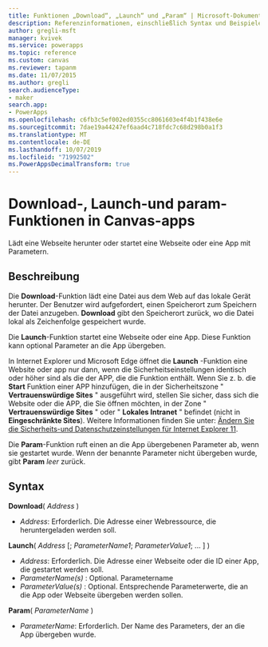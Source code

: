 ```yaml
---
title: Funktionen „Download“, „Launch“ und „Param“ | Microsoft-Dokumentation
description: Referenzinformationen, einschließlich Syntax und Beispielen, für die Funktionen "herunterladen", "starten" und "param" in Canvas-apps
author: gregli-msft
manager: kvivek
ms.service: powerapps
ms.topic: reference
ms.custom: canvas
ms.reviewer: tapanm
ms.date: 11/07/2015
ms.author: gregli
search.audienceType:
- maker
search.app:
- PowerApps
ms.openlocfilehash: c6fb3c5ef002ed0355cc8061603e4f4b1f438e6e
ms.sourcegitcommit: 7dae19a44247ef6aad4c718fdc7c68d298b0a1f3
ms.translationtype: MT
ms.contentlocale: de-DE
ms.lasthandoff: 10/07/2019
ms.locfileid: "71992502"
ms.PowerAppsDecimalTransform: true
---
```

# <a name="download-launch-and-param-functions-in-canvas-apps"></a>Download-, Launch-und param-Funktionen in Canvas-apps
Lädt eine Webseite herunter oder startet eine Webseite oder eine App mit Parametern.  

## <a name="description"></a>Beschreibung
Die **Download**-Funktion lädt eine Datei aus dem Web auf das lokale Gerät herunter. Der Benutzer wird aufgefordert, einen Speicherort zum Speichern der Datei anzugeben.  **Download** gibt den Speicherort zurück, wo die Datei lokal als Zeichenfolge gespeichert wurde.  

Die **Launch**-Funktion startet eine Webseite oder eine App.  Diese Funktion kann optional Parameter an die App übergeben.

In Internet Explorer und Microsoft Edge öffnet die **Launch** -Funktion eine Website oder app nur dann, wenn die Sicherheitseinstellungen identisch oder höher sind als die der APP, die die Funktion enthält. Wenn Sie z. b. die **Start** Funktion einer APP hinzufügen, die in der Sicherheitszone " **Vertrauenswürdige Sites** " ausgeführt wird, stellen Sie sicher, dass sich die Website oder die APP, die Sie öffnen möchten, in der Zone " **Vertrauenswürdige Sites** " oder " **Lokales Intranet** " befindet (nicht in  **Eingeschränkte Sites**). Weitere Informationen finden Sie unter: [Ändern Sie die Sicherheits-und Datenschutzeinstellungen für Internet Explorer 11](https://support.microsoft.com/en-us/help/17479/windows-internet-explorer-11-change-security-privacy-settings).  

Die **Param**-Funktion ruft einen an die App übergebenen Parameter ab, wenn sie gestartet wurde. Wenn der benannte Parameter nicht übergeben wurde, gibt **Param** *leer* zurück.

## <a name="syntax"></a>Syntax
**Download**( *Address* )

* *Address*: Erforderlich.  Die Adresse einer Webressource, die heruntergeladen werden soll.

**Launch**( *Address* [; *ParameterName1*; *ParameterValue1*; ... ] )

* *Address*: Erforderlich.  Die Adresse einer Webseite oder die ID einer App, die gestartet werden soll.
* *ParameterName(s)* : Optional.  Parametername
* *ParameterValue(s)* : Optional.  Entsprechende Parameterwerte, die an die App oder Webseite übergeben werden sollen.

**Param**( *ParameterName* )

* *ParameterName*: Erforderlich.  Der Name des Parameters, der an die App übergeben wurde.


